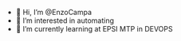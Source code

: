 - 👋 Hi, I’m @EnzoCampa
- 👀 I’m interested in automating
- 🌱 I’m currently learning at EPSI MTP in DEVOPS
